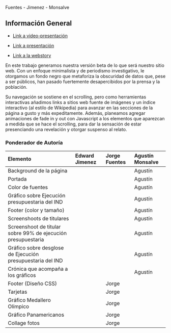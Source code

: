 Fuentes - Jimenez - Monsalve

## Información General

* [Link a video-presentación](https://youtu.be/EpUtUUOY6dE?si=FBSTUkJsmVYw0L5h)

* [Link a presentación](https://acrobat.adobe.com/id/urn:aaid:sc:US:ff50b226-1747-4573-ac5f-d73585b36223)

* [Link a la webstory](https://cuchorico.github.io/Entrega_JimenezFuentesMonsalve/)

En este trabajo generamos nuestra versión beta de lo que será  nuestro sitio web. Con un enfoque minimalista y de periodismo investigativo, le otorgamos un fondo negro que metaforiza la obscuridad de datos que, pese a ser públicos, han pasado fuertemente desapercibidos por la prensa y la población. 

Su navegación se sostiene en el scrolling, pero como herramientas interactivas añadimos links a sitios web fuente de imágenes y un índice interactivo (al estilo de Wikipedia) para avanzar en las secciones de la página a gusto y más expeditamente. Además, planeamos agregar animaciones de fade in y out con Javascript a los elementos que aparezcan a medida que se hace el scrolling, para dar la sensación de estar presenciando una revelación y otorgar suspenso al relato.

### Ponderador de Autoría

| Elemento  | Edward Jimenez | Jorge Fuentes | Agustín Monsalve |
|:----------|:---------------|:--------------|:-----------------|
| Background de la página|                |               |     Agustín      |
| Portada   |                |               |     Agustín      |
| Color de fuentes |              |              |  Agustín            |
|Gráfico sobre Ejecución presupuestaria del IND| | |Agustín |
|Footer (color y tamaño)| | | Agustín|
|Screenshoots de titulares| |  | Agustín|
|Screenshoot de titular sobre 99% de ejecución presupuestaria| | |Agustín|
|Gráfico sobre desglose de Ejecución presupuestaria del IND| | |Agustín|
|Crónica que acompaña a los gráficos| | |Agustín|
|Footer (Diseño CSS)| | Jorge | |
|Tarjetas| | Jorge | |
|Gráfico Medallero Olímpico| | Jorge | |
|Gráfico Panamericanos| | Jorge | |
|Collage fotos| | Jorge | |